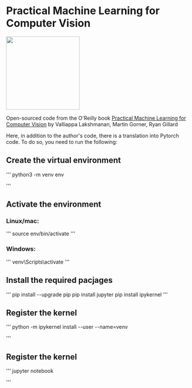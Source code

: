 # Practical Machine Learning for Computer Vision

<a href="https://www.amazon.com/Practical-Machine-Learning-Computer-Vision/dp/1098102363">
<img src="mlvision_book_animation.gif" height="200" /></a>

Open-sourced code from the O'Reilly book
<a href="https://www.amazon.com/Practical-Machine-Learning-Computer-Vision/dp/1098102363">
Practical Machine Learning for Computer Vision</a>
by Valliappa Lakshmanan, Martin Gorner, Ryan Gillard


Here, in addition to the author's code, there is a translation into Pytorch code. 
To do so, you need to run the following:

## Create the virtual environment

''' 
python3 -m venv env

'''

## Activate the environment
### Linux/mac:

'''
source env/bin/activate
'''

### Windows:

'''
venv\Scripts\activate
'''

## Install the required pacjages

''' 
pip install --upgrade pip
pip install jupyter
pip install ipykernel
'''

## Register the kernel

'''
python -m ipykernel install --user --name=venv

'''

## Register the kernel

'''
jupyter notebook

'''
